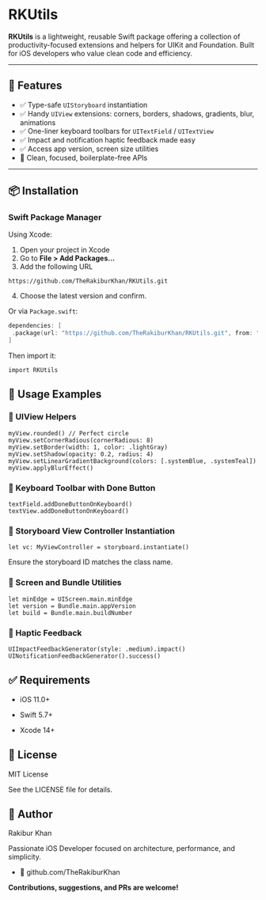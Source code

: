# RKUtils

**RKUtils** is a lightweight, reusable Swift package offering a collection of productivity-focused extensions and helpers for UIKit and Foundation. Built for iOS developers who value clean code and efficiency.

---

## 🚀 Features

- ✅ Type-safe `UIStoryboard` instantiation
- ✅ Handy `UIView` extensions: corners, borders, shadows, gradients, blur, animations
- ✅ One-liner keyboard toolbars for `UITextField` / `UITextView`
- ✅ Impact and notification haptic feedback made easy
- ✅ Access app version, screen size utilities
- 🧼 Clean, focused, boilerplate-free APIs

---

## 📦 Installation

### Swift Package Manager

Using Xcode:

1. Open your project in Xcode
2. Go to **File > Add Packages...**
3. Add the following URL

```
https://github.com/TheRakiburKhan/RKUtils.git
```

4. Choose the latest version and confirm.

Or via `Package.swift`:

```swift
dependencies: [
 .package(url: "https://github.com/TheRakiburKhan/RKUtils.git", from: "1.0.0")
]
```

Then import it:

```
import RKUtils
```

## 📘 Usage Examples

### 🎯 UIView Helpers

```
myView.rounded() // Perfect circle
myView.setCornerRadious(cornerRadious: 8)
myView.setBorder(width: 1, color: .lightGray)
myView.setShadow(opacity: 0.2, radius: 4)
myView.setLinearGradientBackground(colors: [.systemBlue, .systemTeal])
myView.applyBlurEffect()
```

### 🎹 Keyboard Toolbar with Done Button

```
textField.addDoneButtonOnKeyboard()
textView.addDoneButtonOnKeyboard()
```

### 🧬 Storyboard View Controller Instantiation

```
let vc: MyViewController = storyboard.instantiate()
```

Ensure the storyboard ID matches the class name.

### 📱 Screen and Bundle Utilities

```
let minEdge = UIScreen.main.minEdge
let version = Bundle.main.appVersion
let build = Bundle.main.buildNumber
```

### 🎯 Haptic Feedback

```
UIImpactFeedbackGenerator(style: .medium).impact()
UINotificationFeedbackGenerator().success()
```

## ✅ Requirements

- iOS 11.0+

- Swift 5.7+

- Xcode 14+

## 📄 License

MIT License

See the LICENSE file for details.

## 👤 Author

Rakibur Khan

Passionate iOS Developer focused on architecture, performance, and simplicity.

- 🔗 github.com/TheRakiburKhan

**Contributions, suggestions, and PRs are welcome!**
